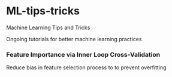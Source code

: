 # ML-tips-tricks
Machine Learning Tips and Tricks

Ongoing tutorials for better machine learning practices

### Feature Importance via Inner Loop Cross-Validation
Reduce bias in feature selection process to to prevent overfitting
